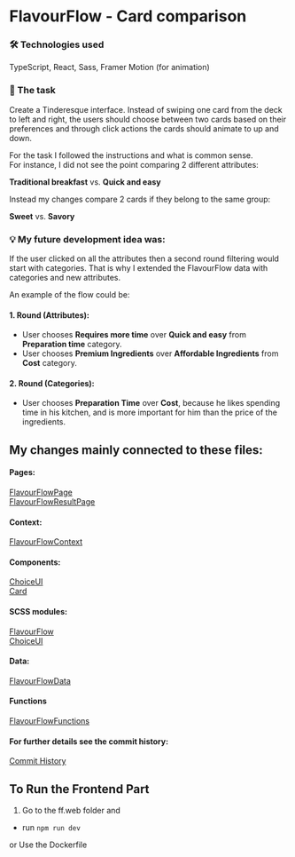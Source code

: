 # FlavourFlow - Card comparison  

### 🛠 Technologies used  
TypeScript, React, Sass, Framer Motion (for animation)

### 📄 The task 

Create a Tinderesque interface. Instead of swiping one card from the deck to left and right, the users should choose between two cards based on their preferences and through click actions the cards should animate to up and down.  

For the task I followed the instructions and what is common sense.  
For instance, I did not see the point comparing 2 different attributes:

**Traditional breakfast** vs. **Quick and easy**  

Instead my changes compare 2 cards if they belong to the same group:   

**Sweet** vs. **Savory**

### 💡 My future development idea was:  
If the user clicked on all the attributes then a second round filtering would start with categories.
That is why I extended the FlavourFlow data with categories and new attributes.  

An example of the flow could be:  

#### 1. Round (Attributes):  
- User chooses **Requires more time** over **Quick and easy** from **Preparation time** category.  
- User chooses **Premium Ingredients** over **Affordable Ingredients** from **Cost** category.  

#### 2. Round (Categories):  
- User chooses **Preparation Time** over **Cost**, because he likes spending time in his kitchen, and is more important for him than the price of the ingredients.

## My changes mainly connected to these files: 

#### Pages:
[FlavourFlowPage](ff.web/src/components/pages/FlavourFlowPage.tsx)  
[FlavourFlowResultPage](ff.web/src/components/pages/FlavourFlowResultPage.tsx)  

#### Context:
[FlavourFlowContext](ff.web/src/context/FlavourFlowContext.tsx)  

#### Components:
[ChoiceUI](ff.web/src/components/organisms/ChoiceUI.tsx)  
[Card](ff.web/src/components/atoms/Card.tsx)  

#### SCSS modules:
[FlavourFlow](ff.web/src/scss/components/pages/FlavourFlow.module.scss)  
[ChoiceUI](ff.web/src/scss/components/organisms/ChoiceUI.module.scss)  

#### Data:
[FlavourFlowData](ff.web/src/utils/FlavourFlowData.ts)  

#### Functions
[FlavourFlowFunctions](ff.web/src/utils/FlavourFlowFunctions.ts)  

#### For further details see the commit history:
[Commit History](https://github.com/lilla-nemeth/card-sorting-task/commits/main/?author=lilla-nemeth&before=e7ad6696bc00db884421cbcfb26b3e6879576109+35)  

## To Run the Frontend Part

1. Go to the ff.web folder and

- run `npm run dev`

or Use the Dockerfile
